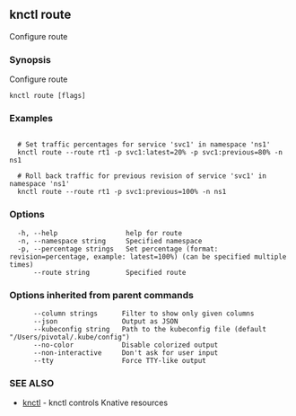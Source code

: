 ## knctl route

Configure route

### Synopsis

Configure route

```
knctl route [flags]
```

### Examples

```

  # Set traffic percentages for service 'svc1' in namespace 'ns1'
  knctl route --route rt1 -p svc1:latest=20% -p svc1:previous=80% -n ns1

  # Roll back traffic for previous revision of service 'svc1' in namespace 'ns1'
  knctl route --route rt1 -p svc1:previous=100% -n ns1
```

### Options

```
  -h, --help                 help for route
  -n, --namespace string     Specified namespace
  -p, --percentage strings   Set percentage (format: revision=percentage, example: latest=100%) (can be specified multiple times)
      --route string         Specified route
```

### Options inherited from parent commands

```
      --column strings      Filter to show only given columns
      --json                Output as JSON
      --kubeconfig string   Path to the kubeconfig file (default "/Users/pivotal/.kube/config")
      --no-color            Disable colorized output
      --non-interactive     Don't ask for user input
      --tty                 Force TTY-like output
```

### SEE ALSO

* [knctl](knctl.md)	 - knctl controls Knative resources

